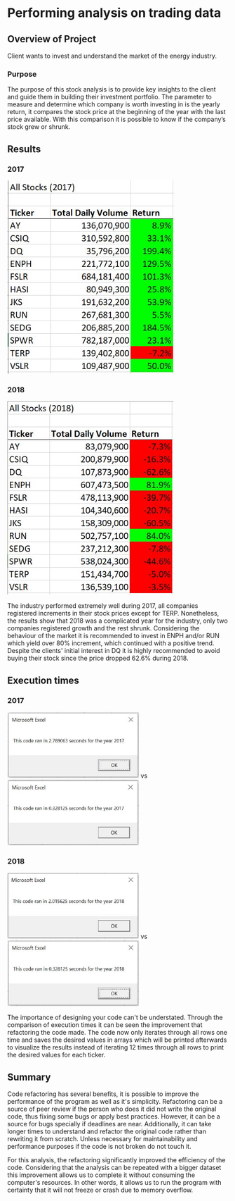 # Performing analysis on trading data
## Overview of Project
Client wants to invest and understand the market of the energy industry.
### Purpose
The purpose of this stock analysis is to provide key insights to the client and guide them in building their investment portfolio. The parameter to measure and determine which company is worth investing in is the yearly return, it compares the stock price at the beginning of the year with the last price available. With this comparison it is possible to know if the company’s stock grew or shrunk.
## Results
### 2017
![2017Results]( https://github.com/luisnewmanh/stock-analysis/blob/master/Resources/2017Results.JPG)

### 2018
![2018Results]( https://github.com/luisnewmanh/stock-analysis/blob/master/Resources/2018Results.JPG)

The industry performed extremely well during 2017, all companies registered increments in their stock prices except for TERP. Nonetheless, the results show that 2018 was a complicated year for the industry, only two companies registered growth and the rest shrunk. Considering the behaviour of the market it is recommended to invest in ENPH and/or RUN which yield over 80% increment, which continued with a positive trend. Despite the clients' initial interest in DQ it is highly recommended to avoid buying their stock since the price dropped 62.6% during 2018.

## Execution times
### 2017
<img src="https://github.com/luisnewmanh/stock-analysis/blob/master/Resources/2017ClockOriginal.JPG" width="300" height="150ujop"> vs <img src="https://github.com/luisnewmanh/stock-analysis/blob/master/Resources/VBA_Challenge_2017.JPG" width="300" height="150">
### 2018
<img src="https://github.com/luisnewmanh/stock-analysis/blob/master/Resources/2018ClockOriginal.JPG" width="300" height="150"> vs <img src="https://github.com/luisnewmanh/stock-analysis/blob/master/Resources/VBA_Challenge_2018.JPG" width="300" height="150">

The importance of designing your code can't be understated. Through the comparison of execution times it can be seen the improvement that refactoring the code made. The code now only iterates through all rows one time and saves the desired values in arrays which will be printed afterwards to visualize the results instead of iterating 12 times through all rows to print the desired values for each ticker.
## Summary
Code refactoring has several benefits, it is possible to improve the performance of the program as well as it's simplicity. Refactoring can be a source of peer review if the person who does it did not write the original code, thus fixing some bugs or apply best practices. However, it can be a source for bugs specially if deadlines are near. Additionally, it can take longer times to understand and refactor the original code rather than rewriting it from scratch. Unless necessary for maintainability and performance purposes if the code is not broken do not touch it.

For this analysis, the refactoring significantly improved the efficiency of the code. Considering that the analysis can be repeated with a bigger dataset this improvement allows us to complete it without consuming the computer's resources. In other words, it allows us to run the program with certainty that it will not freeze or crash due to memory overflow.
